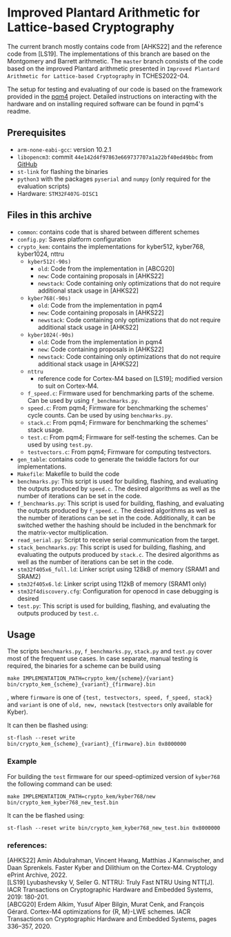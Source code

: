 # Improved Plantard Arithmetic for Lattice-based Cryptography

The current branch mostly contains code from [AHKS22] and the reference code from [LS19]. The implementations of this branch are based on the Montgomery and Barrett arithmetic. The ``master`` branch consists of the code based on the improved Plantard arithmetic presented in ``Improved Plantard Arithmetic for Lattice-based Cryptography`` in TCHES2022-04.

The setup for testing and evaluating of our code is based on the framework provided in the [pqm4](https://github.com/mupq/pqm4) project.
Detailed instructions on interacting with the hardware and on installing required software can be found in pqm4's readme.
## Prerequisites

- `arm-none-eabi-gcc`: version 10.2.1
- `libopencm3`: commit `44e142d4f97863e669737707a1a22bf40ed49bbc` from [GitHub](https://github.com/libopencm3/libopencm3/tree/44e142d4f97863e669737707a1a22bf40ed49bbc)
- `st-link` for flashing the binaries
- `python3` with the packages `pyserial` and `numpy` (only required for the evaluation scripts)
- Hardware: `STM32F407G-DISC1`

## Files in this archive

- `common`: contains code that is shared between different schemes
- `config.py`: Saves platform configuration
- `crypto_kem`: contains the implementations for kyber512, kyber768, kyber1024, nttru
    - `kyber512(-90s)`
        - `old`: Code from the implementation in [ABCG20]
        - `new`: Code containing proposals in [AHKS22]
        - `newstack`: Code containing only optimizations that do not require additional stack usage in [AHKS22]
    - `kyber768(-90s)`
        - `old`: Code from the implementation in pqm4
        - `new`: Code containing proposals in [AHKS22]
        - `newstack`: Code containing only optimizations that do not require additional stack usage in [AHKS22]
    - `kyber1024(-90s)`
        - `old`: Code from the implementation in pqm4
        - `new`: Code containing proposals in [AHKS22]
        - `newstack`: Code containing only optimizations that do not require additional stack usage in [AHKS22]
    - `nttru`
        - reference code for Cortex-M4 based on [LS19]; modified version to suit on Cortex-M4.
    - `f_speed.c`: Firmware used for benchmarking parts of the scheme. Can be used by using `f_benchmarks.py`.
    - `speed.c`: From pqm4; Firmware for benchmarking the schemes' cycle counts. Can be used by using `benchmarks.py`.
    - `stack.c`: From pqm4; Firmware for benchmarking the schemes' stack usage. 
    - `test.c`: From pqm4; Firmware for self-testing the schemes. Can be used by using `test.py`.
    - `testvectors.c`: From pqm4; Firmware for computing testvectors.
- `gen_table`: contains code to generate the twiddle factors for our implementations.
- `Makefile`: Makefile to build the code
- `benchmarks.py`: This script is used for building, flashing, and evaluating the outputs produced by `speed.c`. The desired algorithms as well as the number of iterations can be set in the code.
- `f_benchmarks.py`: This script is used for building, flashing, and evaluating the outputs produced by `f_speed.c`. The desired algorithms as well as the number of iterations can be set in the code. Additionally, it can be switched wether the hashing should be included in the benchmark for the matrix-vector multiplication. 
- `read_serial.py`: Script to receive serial communication from the target.
- `stack_benchmarks.py`: This script is used for building, flashing, and evaluating the outputs produced by `stack.c`. The desired algorithms as well as the number of iterations can be set in the code.
- `stm32f405x6_full.ld`: Linker script using 128kB of memory (SRAM1 and SRAM2)
- `stm32f405x6.ld`: Linker script using 112kB of memory (SRAM1 only)
- `stm32f4discovery.cfg`: Configuration for openocd in case debugging is desired
- `test.py`: This script is used for building, flashing, and evaluating the outputs produced by `test.c`.

## Usage

The scripts `benchmarks.py`, `f_benchmarks.py`, `stack.py` and `test.py` cover most of the frequent use cases.
In case separate, manual testing is required, the binaries for a scheme can be build using
```
make IMPLEMENTATION_PATH=crypto_kem/{scheme}/{variant} bin/crypto_kem_{scheme}_{variant}_{firmware}.bin
```
, where `firmware` is one of `{test, testvectors, speed, f_speed, stack}` and `variant` is one of `old, new, newstack` (`testvectors` only available for Kyber).

It can then be flashed using: 
```
st-flash --reset write bin/crypto_kem_{scheme}_{variant}_{firmware}.bin 0x8000000
```
### Example
For building the `test` firmware for our speed-optimized version of `kyber768` the following command can be used:
```
make IMPLEMENTATION_PATH=crypto_kem/kyber768/new bin/crypto_kem_kyber768_new_test.bin
```
It can the be flashed using:
```
st-flash --reset write bin/crypto_kem_kyber768_new_test.bin 0x8000000
```

### references:
[AHKS22] Amin Abdulrahman, Vincent Hwang, Matthias J Kannwischer, and Daan Sprenkels. Faster Kyber and Dilithium on the Cortex-M4. Cryptology ePrint Archive, 2022.  
[LS19] Lyubashevsky V, Seiler G. NTTRU: Truly Fast NTRU Using NTT[J]. IACR Transactions on Cryptographic Hardware and Embedded Systems, 2019: 180-201.  
[ABCG20] Erdem Alkim, Yusuf Alper Bilgin, Murat Cenk, and François Gérard. Cortex-M4 optimizations for {R, M}-LWE schemes. IACR Transactions on Cryptographic Hardware and Embedded Systems, pages 336–357, 2020.  
